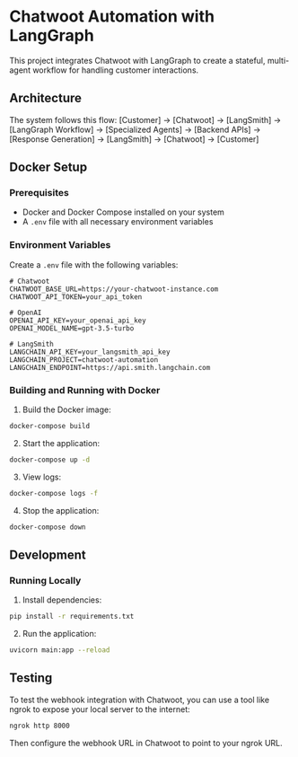 # Chatwoot Automation with LangGraph

This project integrates Chatwoot with LangGraph to create a stateful, multi-agent workflow for handling customer interactions.

## Architecture

The system follows this flow:
[Customer] → [Chatwoot] → [LangSmith] → [LangGraph Workflow] → [Specialized Agents] → [Backend APIs] → [Response Generation] → [LangSmith] → [Chatwoot] → [Customer]

## Docker Setup

### Prerequisites

- Docker and Docker Compose installed on your system
- A `.env` file with all necessary environment variables

### Environment Variables

Create a `.env` file with the following variables:

```
# Chatwoot
CHATWOOT_BASE_URL=https://your-chatwoot-instance.com
CHATWOOT_API_TOKEN=your_api_token

# OpenAI
OPENAI_API_KEY=your_openai_api_key
OPENAI_MODEL_NAME=gpt-3.5-turbo

# LangSmith
LANGCHAIN_API_KEY=your_langsmith_api_key
LANGCHAIN_PROJECT=chatwoot-automation
LANGCHAIN_ENDPOINT=https://api.smith.langchain.com
```

### Building and Running with Docker

1. Build the Docker image:

```bash
docker-compose build
```

2. Start the application:

```bash
docker-compose up -d
```

3. View logs:

```bash
docker-compose logs -f
```

4. Stop the application:

```bash
docker-compose down
```

## Development

### Running Locally

1. Install dependencies:

```bash
pip install -r requirements.txt
```

2. Run the application:

```bash
uvicorn main:app --reload
```

## Testing

To test the webhook integration with Chatwoot, you can use a tool like ngrok to expose your local server to the internet:

```bash
ngrok http 8000
```

Then configure the webhook URL in Chatwoot to point to your ngrok URL.
